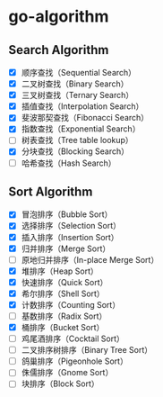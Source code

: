 # go-algorithm

## Search Algorithm

- [x] 顺序查找（Sequential Search）
- [x] 二叉树查找（Binary Search）
- [x] 三叉树查找（Ternary Search）
- [x] 插值查找（Interpolation Search）
- [x] 斐波那契查找（Fibonacci Search）
- [x] 指数查找（Exponential Search）
- [ ] 树表查找（Tree table lookup）
- [x] 分块查找（Blocking Search）
- [ ] 哈希查找（Hash Search）  

## Sort Algorithm

- [x] 冒泡排序（Bubble Sort）
- [x] 选择排序（Selection Sort）
- [x] 插入排序（Insertion Sort）
- [x] 归并排序（Merge Sort）
- [ ] 原地归并排序（In-place Merge Sort）
- [x] 堆排序（Heap Sort）
- [x] 快速排序（Quick Sort）
- [x] 希尔排序（Shell Sort）
- [x] 计数排序（Counting Sort）
- [ ] 基数排序（Radix Sort）
- [x] 桶排序（Bucket Sort）
- [ ] 鸡尾酒排序（Cocktail Sort）
- [ ] 二叉排序树排序（Binary Tree Sort）
- [ ] 鸽巢排序（Pigeonhole Sort）
- [ ] 侏儒排序（Gnome Sort）
- [ ] 块排序（Block Sort）
